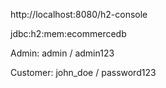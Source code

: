 http://localhost:8080/h2-console

jdbc:h2:mem:ecommercedb


Admin: admin / admin123

Customer: john_doe / password123

